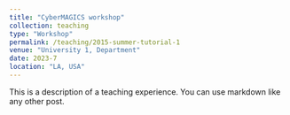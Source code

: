 ```yaml
---
title: "CyberMAGICS workshop"
collection: teaching
type: "Workshop"
permalink: /teaching/2015-summer-tutorial-1
venue: "University 1, Department"
date: 2023-7
location: "LA, USA"
---
```


This is a description of a teaching experience. You can use markdown like any other post.

